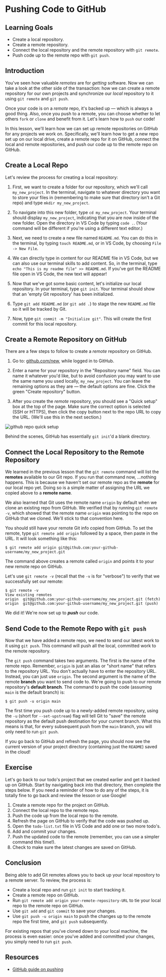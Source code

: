 # Pushing Code to GitHub

## Learning Goals

- Create a local repository.
- Create a remote repository.
- Connect the local repository and the remote repository with `git remote`.
- Push code up to the remote repo with `git push`.

## Introduction

You've seen how valuable _remotes_ are for _getting_ software. Now we can take a
look at the other side of the transaction: how we can create a remote repository
for our own projects and synchronize our _local_ repository to it using `git
remote` and `git push`.

Once your code is on a _remote_ repo, it's backed up — which is always a good
thing. Also, once you push to a remote, you can choose whether to let others
`fork` or `clone` and benefit from it. Let's learn how to `push` our code!

In this lesson, we'll learn how we can set up remote repositories on GitHub for
any projects we work on. Specifically, we'll learn how to get a new repo set up
on our local drive, create a remote repo for it on GitHub, connect the local and
remote repositories, and push our code up to the remote repo on GitHub.

## Create a Local Repo

Let's review the process for creating a local repository:

1. First, we want to create a folder for our repository, which we'll call
   `my_new_project`. In the terminal, navigate to whatever directory you want
   to store your files in (remembering to make sure that directory isn't a Git
   repo) and type `mkdir my_new_project`.

2. To navigate into this new folder, type `cd my_new_project`. Your terminal
   should display `my_new_project`, indicating that you are now inside of the
   new folder. Open the directory in VS Code by typing `code .`. (Your command
   will be different if you're using a different text editor.)

3. Next, we need to create a new file named `README.md`. You can do this in the
   terminal, by typing `touch README.md`, or in VS Code, by choosing
   `File -> New File`.

4. We can directly type in content for our README file in VS Code, but we can
   also use our terminal skills to add content. So, in the terminal, type
   `echo "This is my readme file" >> README.md`. If you've got the README file
   open in VS Code, the new text will appear!

5. Now that we've got some basic content, let's initialize our local repository.
   In your terminal, type `git init`. Your terminal should show that an 'empty
   Git repository' has been initialized.

6. Type `git add README.md` (or `git add .`) to stage the new `README.md` file
   so it will be tracked by Git.

7. Now, type `git commit -m "Initialize git"`. This will create the first commit
   for this local repository.

## Create a Remote Repository on GitHub

There are a few steps to follow to create a _remote_ repository on GitHub.

1. Go to: [github.com/new](https://github.com/new), while logged in to GitHub.

2. Enter a name for your repository in the "Repository name" field. You can name
   it whatever you'd like, but to avoid confusion you may want to use the same
   name you used locally, `my_new_project`. You can leave the remaining options
   as they are — the default options are fine. Click the green "Create
   repository" button.

3. After you create the _remote_ repository, you should see a "Quick setup" box
   at the top of the page. Make sure the correct option is selected (SSH or
   HTTPS), then click the copy button next to the repo URL to copy the URL.
   (We'll use this in the next section.)

![github repo quick setup](https://curriculum-content.s3.amazonaws.com/phase-0/pushing-code-with-git/quick-setup.png)

Behind the scenes, GitHub has essentially `git init`'d a blank directory.

## Connect the Local Repository to the Remote Repository

We learned in the previous lesson that the `git remote` command will list the
**remotes** available to our Git repo. If you run that command now, ...nothing
happens. This is because we haven't set our remote repo as the **remote** for
our local repo yet. Doing so is a simple matter of assigning the URL we copied
above to a **remote name**.

We also learned that Git uses the remote name `origin` by default when we clone
an existing repo from GitHub. We verified that by running `git remote -v`, which
showed that the remote name `origin` was pointing to the repo on GitHub that we
cloned. We'll stick to that convention here.

You should still have your remote Git info copied from GitHub. To set the
remote, type `git remote add origin` followed by a space, then paste in the URL.
It will look something like this:

```console
$ git remote add origin git@github.com:your-github-username/my_new_project.git
```

The command above creates a remote called `origin` and points it to your new
remote repo on GitHub.

Let's use `git remote -v` (recall that the `-v` is for "verbose") to verify that
we successfully set our remote:

```console
$ git remote -v
View existing remotes
origin  git@github.com:your-github-username/my_new_project.git (fetch)
origin  git@github.com:your-github-username/my_new_project.git (push)
```

We did it! We're now set up to **_push_** our code.

## Send Code to the Remote Repo with `git push`

Now that we have added a remote repo, we need to send our latest work to it
using `git push`. This command will push all the local, committed work to the
remote repository.

The `git push` command takes two arguments. The first is the name of the remote
repo. Remember, `origin` is just an alias or "short name" that refers to the
repository URL. You don't actually have to enter the repository URL. Instead,
you can just use `origin`. The second argument is the name of the remote
**branch** you want to send code to. We're going to push to our remote
repository's **default branch**. The command to push the code (assuming `main`
is the default branch) is:

```console
$ git push -u origin main
```

The first time you push code up to a newly-added remote repository, using the
`-u` (short for `--set-upstream`) flag will tell Git to "save" the remote
repository as the default push destination for your current branch. What this
means is that, for every subsequent push from the `main` branch, you will only
need to run `git push`.

If you go back to GitHub and refresh the page, you should now see the
current version of your project directory (containing just the `README`) saved
in the cloud!

## Exercise

Let's go back to our todo's project that we created earlier and get it backed up
on GitHub. Start by navigating back into that directory, then complete the steps
below. If you need a reminder of how to do any of the steps, it is totally fine
to go back and review the lesson or use Google!

1. Create a remote repo for the project on GitHub.
2. Connect the local repo to the remote repo.
3. Push the code up from the local repo to the remote.
4. Refresh the page on GitHub to verify that the code was pushed up.
5. Open the `todo-list.txt` file in VS Code and add one or two more todo's.
6. Add and commit your changes.
7. Push the updated code to the remote (remember, you can use a simpler command
   this time!).
8. Check to make sure the latest changes are saved on GitHub.

## Conclusion

Being able to add Git remotes allows you to back up your local repository to a
remote server. To review, the process is:

- Create a local repo and run `git init` to start tracking it.
- Create a remote repo on GitHub.
- Run `git remote add origin your-remote-repository-URL` to tie your local repo
  to the remote repo on GitHub.
- Use `git add` and `git commit` to save your changes.
- Use `git push -u origin main` to push the changes up to the remote repo the
  first time, and `git push` subsequently.

For existing repos that you've cloned down to your local machine, the process is
even easier: once you've added and committed your changes, you simply need to
run `git push`.

## Resources

- [GitHub guide on pushing](https://help.github.com/articles/pushing-to-a-remote/)
